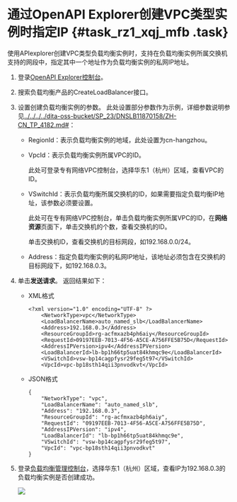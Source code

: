 # 通过OpenAPI Explorer创建VPC类型实例时指定IP {#task_rz1_xqj_mfb .task}

使用APIexplorer创建VPC类型负载均衡实例时，支持在负载均衡实例所属交换机支持的网段中，指定其中一个地址作为负载均衡实例的私网IP地址。

1.  登录[OpenAPI Explorer控制台](https://api.aliyun.com/)。 
2.  搜索负载均衡产品的CreateLoadBalancer接口。 
3.  设置创建负载均衡实例的参数。 此处设置部分参数作为示例，详细参数说明参见[../../../../dita-oss-bucket/SP\_23/DNSLB11870158/ZH-CN\_TP\_4182.md\#](../../../../intl.zh-CN/API参考/负载均衡实例/CreateLoadBalancer.md#)：
    -   RegionId：表示负载均衡实例的地域，此处设置为cn-hangzhou。
    -   VpcId：表示负载均衡实例所属VPC的ID。

        此处可登录专有网络VPC控制台，选择华东1（杭州）区域，查看VPC的ID。

    -   VSwitchId：表示负载均衡所属交换机的ID，如果需要指定负载均衡IP地址，该参数必须要设置。

        此处可在专有网络VPC控制台，单击负载均衡实例所属VPC的ID，在**网络资源**页面下，单击交换机的个数，查看交换机的ID。

        单击交换机ID，查看交换机的目标网段，如192.168.0.0/24。

    -   Address：指定负载均衡实例的私网IP地址，该地址必须包含在交换机的目标网段下，如192.168.0.3。
4.  单击**发送请求**。 返回结果如下：
    -   XML格式

        ```
        <?xml version="1.0" encoding="UTF-8" ?>
        	<NetworkType>vpc</NetworkType>
        	<LoadBalancerName>auto_named_slb</LoadBalancerName>
        	<Address>192.168.0.3</Address>
        	<ResourceGroupId>rg-acfmxazb4ph6aiy</ResourceGroupId>
        	<RequestId>09197EEB-7013-4F56-A5CE-A756FFE5B75D</RequestId>
        	<AddressIPVersion>ipv4</AddressIPVersion>
        	<LoadBalancerId>lb-bp1h66tp5uat84khmqc9e</LoadBalancerId>
        	<VSwitchId>vsw-bp14cagpfysr29feg5t97</VSwitchId>
        	<VpcId>vpc-bp18sth14qii3pnvodkvt</VpcId>
        ```

    -   JSON格式

        ```
        {
            "NetworkType": "vpc", 
            "LoadBalancerName": "auto_named_slb", 
            "Address": "192.168.0.3", 
            "ResourceGroupId": "rg-acfmxazb4ph6aiy", 
            "RequestId": "09197EEB-7013-4F56-A5CE-A756FFE5B75D", 
            "AddressIPVersion": "ipv4", 
            "LoadBalancerId": "lb-bp1h66tp5uat84khmqc9e", 
            "VSwitchId": "vsw-bp14cagpfysr29feg5t97", 
            "VpcId": "vpc-bp18sth14qii3pnvodkvt"
        }
        ```

5.  登录[负载均衡管理控制台](https://slb.console.aliyun.com/slb/cn-hangzhou/slbs)，选择华东1（杭州）区域，查看IP为192.168.0.3的负载均衡实例是否创建成功。 

    ![](http://static-aliyun-doc.oss-cn-hangzhou.aliyuncs.com/assets/img/23817/154398729713814_zh-CN.png)


